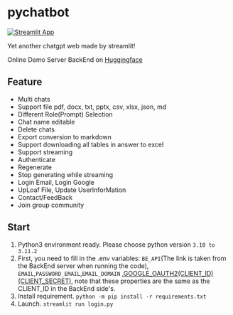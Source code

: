 # pychatbot

[![Streamlit App](https://static.streamlit.io/badges/streamlit_badge_black_white.svg)](https://pychatbot1.streamlit.app/)

Yet another chatgpt web made by streamlit!

Online Demo Server BackEnd on [Huggingface](https://kltn20133118-pychatbot.hf.space/docs)

## Feature
 
- Multi chats
- Support file pdf, docx, txt, pptx, csv, xlsx, json, md
- Different Role(Prompt) Selection
- Chat name editable
- Delete chats
- Export conversion to markdown
- Support downloading all tables in answer to excel
- Support streaming
- Authenticate
- Regenerate
- Stop generating while streaming
- Login Email, Login Google
- UpLoaf File, Update UserInforMation
- Contact/FeedBack
- Join group community

## Start

1. Python3 environment ready. Please choose python version `3.10 to 3.11.2`
2. First, you need to fill in the .env variables: `BE_API`(The link is taken from the BackEnd server when running the code), `EMAIL`,`PASSWORD_EMAIL`,`EMAIL_DOMAIN` ,[GOOGLE_OAUTH2(CLIENT_ID)(CLIENT_SECRET)](https://console.cloud.google.com/apis/credentials?), note that these properties are the same as the CLIENT_ID in the BackEnd side's.
3. Install requirement. `python -m pip install -r requirements.txt`
4. Launch. `streamlit run login.py`
